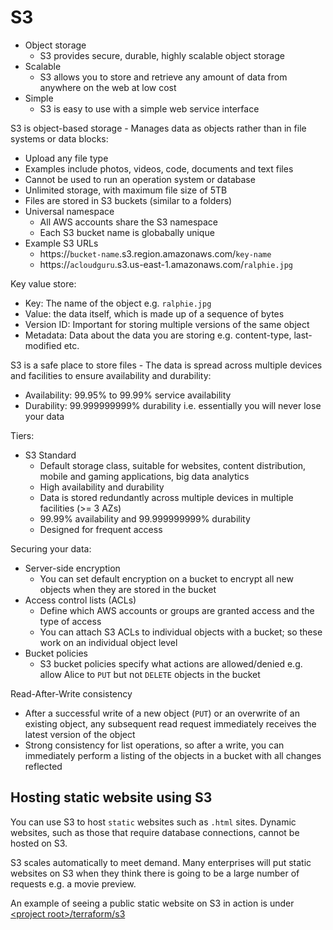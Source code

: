 # S3

- Object storage
  - S3 provides secure, durable, highly scalable object storage
- Scalable
  - S3 allows you to store and retrieve any amount of data from anywhere on the web at low cost
- Simple
  - S3 is easy to use with a simple web service interface

S3 is object-based storage - Manages data as objects rather than in file systems or data blocks:
- Upload any file type
- Examples include photos, videos, code, documents and text files
- Cannot be used to run an operation system or database
- Unlimited storage, with maximum file size of 5TB
- Files are stored in S3 buckets (similar to a folders)
- Universal namespace
  - All AWS accounts share the S3 namespace
  - Each S3 bucket name is globabally unique
- Example S3 URLs
  - https://`bucket-name`.s3.region.amazonaws.com/`key-name`
  - https://`acloudguru`.s3.us-east-1.amazonaws.com/`ralphie.jpg`

Key value store:
- Key: The name of the object e.g. `ralphie.jpg`
- Value: the data itself, which is made up of a sequence of bytes
- Version ID: Important for storing multiple versions of the same object
- Metadata: Data about the data you are storing e.g. content-type, last-modified etc.

S3 is a safe place to store files - The data is spread across multiple devices and facilities to ensure availability and durability:
- Availability: 99.95% to 99.99% service availability
- Durability: 99.999999999% durability i.e. essentially you will never lose your data

Tiers:
- S3 Standard
  - Default storage class, suitable for websites, content distribution, mobile and gaming applications, big data analytics
  - High availability and durability
  - Data is stored redundantly across multiple devices in multiple facilities (>= 3 AZs)
  - 99.99% availability and 99.999999999% durability
  - Designed for frequent access

Securing your data:
- Server-side encryption
  - You can set default encryption on a bucket to encrypt all new objects when they are stored in the bucket
- Access control lists (ACLs)
  - Define which AWS accounts or groups are granted access and the type of access
  - You can attach S3 ACLs to individual objects with a bucket; so these work on an individual object level
- Bucket policies
  - S3 bucket policies specify what actions are allowed/denied e.g. allow Alice to `PUT` but not `DELETE` objects in the bucket

Read-After-Write consistency
- After a successful write of a new object (`PUT`) or an overwrite of an existing object, any subsequent read request immediately receives the latest version of the object
- Strong consistency for list operations, so after a write, you can immediately perform a listing of the objects in a bucket with all changes reflected

## Hosting static website using S3

You can use S3 to host `static` websites such as `.html` sites.
Dynamic websites, such as those that require database connections, cannot be hosted on S3.

S3 scales automatically to meet demand.
Many enterprises will put static websites on S3 when they think there is going to be a large number of requests e.g. a movie preview.

An example of seeing a public static website on S3 in action is under [\<project root\>/terraform/s3](../terraform/s3)
